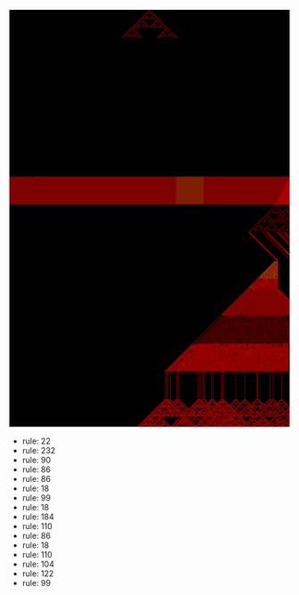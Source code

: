 ![photo](./output.png) 
 * rule: 22
* rule: 232
* rule: 90
* rule: 86
* rule: 86
* rule: 18
* rule: 99
* rule: 18
* rule: 184
* rule: 110
* rule: 86
* rule: 18
* rule: 110
* rule: 104
* rule: 122
* rule: 99
